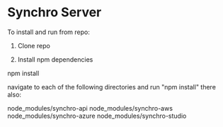 ﻿# Synchro Server

To install and run from repo:

1) Clone repo

2) Install npm dependencies

npm install

navigate to each of the following directories and run "npm install" there also:

node_modules/synchro-api
node_modules/synchro-aws
node_modules/synchro-azure
node_modules/synchro-studio
